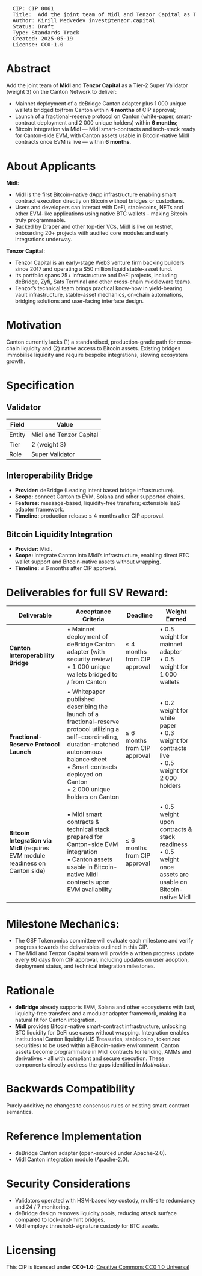 <pre>
  CIP: CIP 0061
  Title:  Add the joint team of Midl and Tenzor Capital as Tier-2 Super Validator and Deliver Interoperability & Bitcoin Liquidity for the Canton Network
  Author: Kirill Medvedev invest@tenzor.capital
  Status: Draft 
  Type: Standards Track 
  Created: 2025-05-19
  License: CC0-1.0
</pre>

# Abstract
Add the joint team of **Midl** and **Tenzor Capital** as a Tier-2 Super Validator (weight 3) on the Canton Network to deliver:

* Mainnet deployment of a deBridge Canton adapter plus 1 000 unique wallets bridged to/from Canton within **4 months** of CIP approval; 
* Launch of a fractional-reserve protocol on Canton (white-paper, smart-contract deployment and 2 000 unique holders) within **6 months**; 
* Bitcoin integration via Midl — Midl smart-contracts and tech-stack ready for Canton-side EVM, with Canton assets usable in Bitcoin-native Midl contracts once EVM is live — within **6 months**.

# About Applicants
**Midl**:
* Midl is the first Bitcoin-native dApp infrastructure enabling smart contract execution directly on Bitcoin without bridges or custodians.
* Users and developers can interact with DeFi, stablecoins, NFTs and other EVM-like applications using native BTC wallets - making Bitcoin truly programmable.
* Backed by Draper and other top-tier VCs, Midl is live on testnet, onboarding 20+ projects with audited core modules and early integrations underway.

**Tenzor Capital**:
* Tenzor Capital is an early-stage Web3 venture firm backing builders since 2017 and operating a $50 million liquid stable-asset fund.
* Its portfolio spans 25+ infrastructure and DeFi projects, including deBridge, Zyfi, Sats Terminal and other cross-chain middleware teams.
* Tenzor’s technical team brings practical know-how in yield-bearing vault infrastructure, stable-asset mechanics, on-chain automations, bridging solutions and user-facing interface design.

# Motivation
Canton currently lacks (1) a standardised, production-grade path for cross-chain liquidity and (2) native access to Bitcoin assets. Existing bridges immobilise liquidity and require bespoke integrations, slowing ecosystem growth.

# Specification

## Validator
| Field        | Value                                 |
|--------------|---------------------------------------|
| Entity       | Midl and Tenzor Capital                      |
| Tier         | 2 (weight 3)                          |
| Role         | Super Validator                       |

## Interoperability Bridge
* **Provider:** deBridge (Leading intent based bridge infrastructure).  
* **Scope:** connect Canton to EVM, Solana and other supported chains.  
* **Features:** message-based, liquidity-free transfers; extensible IaaS adapter framework.  
* **Timeline:** production release ≤ 4 months after CIP approval.

## Bitcoin Liquidity Integration
* **Provider:** Midl.  
* **Scope:** integrate Canton into Midl’s infrastructure, enabling direct BTC wallet support and Bitcoin-native assets without wrapping.  
* **Timeline:** ≤ 6 months after CIP approval.

# Deliverables for full SV Reward:

| Deliverable | Acceptance Criteria | Deadline | Weight Earned |
|-------------|---------------------|----------|---------------|
| **Canton Interoperability Bridge** | • Mainnet deployment of deBridge Canton adapter (with security review)<br>• 1 000 unique wallets bridged to / from Canton | ≤ 4 months from CIP approval | • 0.5 weight for mainnet adapter<br>• 0.5 weight for 1 000 wallets |
| **Fractional-Reserve Protocol Launch** | • Whitepaper published describing the launch of a fractional-reserve protocol utilizing a self-coordinating, duration-matched autonomous balance sheet<br>• Smart contracts deployed on Canton<br>• 2 000 unique holders on Canton | ≤ 6 months from CIP approval | • 0.2 weight for white paper<br>• 0.3 weight for contracts live<br>• 0.5 weight for 2 000 holders |
| **Bitcoin Integration via Midl** (requires EVM module readiness on Canton side) | • Midl smart contracts & technical stack prepared for Canton-side EVM integration<br>• Canton assets usable in Bitcoin-native Midl contracts upon EVM availability | ≤ 6 months from CIP approval | • 0.5 weight upon contracts & stack readiness<br>• 0.5 weight once assets are usable on Bitcoin-native Midl |

# Milestone Mechanics:
* The GSF Tokenomics committee will evaluate each milestone and verify progress towards the deliverables outlined in this CIP.
* The Midl and Tenzor Capital team will provide a written progress update every 60 days from CIP approval, including updates on user adoption, deployment status, and technical integration milestones.


# Rationale
* **deBridge** already supports EVM, Solana and other ecosystems with fast, liquidity-free transfers and a modular adapter framework, making it a natural fit for Canton integration.  
* **Midl** provides Bitcoin-native smart-contract infrastructure, unlocking BTC liquidity for DeFi use cases without wrapping. Integration enables institutional Canton liquidity (US Treasuries, stablecoins, tokenized securities) to be used within a Bitcoin-native environment. Canton assets become programmable in Midl contracts for lending, AMMs and derivatives - all with compliant and secure execution.
These components directly address the gaps identified in *Motivation*.

# Backwards Compatibility
Purely additive; no changes to consensus rules or existing smart-contract semantics.

# Reference Implementation
* deBridge Canton adapter (open-sourced under Apache-2.0).  
* Midl Canton integration module (Apache-2.0).

# Security Considerations
* Validators operated with HSM-based key custody, multi-site redundancy and 24 / 7 monitoring.  
* deBridge design removes liquidity pools, reducing attack surface compared to lock-and-mint bridges.  
* Midl employs threshold-signature custody for BTC assets.

# Licensing
This CIP is licensed under **CC0-1.0**: [Creative Commons CC0 1.0 Universal](https://creativecommons.org/publicdomain/zero/1.0/)



